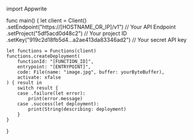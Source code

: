 import Appwrite

func main() {
    let client = Client()
      .setEndpoint("https://[HOSTNAME_OR_IP]/v1") // Your API Endpoint
      .setProject("5df5acd0d48c2") // Your project ID
      .setKey("919c2d18fb5d4...a2ae413da83346ad2") // Your secret API key

    let functions = Functions(client)
    functions.createDeployment(
        functionId: "[FUNCTION_ID]",
        entrypoint: "[ENTRYPOINT]",
        code: File(name: "image.jpg", buffer: yourByteBuffer),
        activate: xfalse
    ) { result in
        switch result {
        case .failure(let error):
            print(error.message)
        case .success(let deployment):
            print(String(describing: deployment)
        }
    }
}
